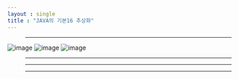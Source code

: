 ```yaml
---
layout : single
title : "JAVA의 기본16 추상화"
---
```

>****

![image](https://user-images.githubusercontent.com/105334682/179670517-27ea9a18-4a23-4e08-bd08-43f3eef1e018.png)
![image](https://user-images.githubusercontent.com/105334682/179670545-32be6c05-0553-4222-973b-7e49d4000cdf.png)
![image](https://user-images.githubusercontent.com/105334682/179670574-8ae5a3a3-c2e0-4e6e-b341-1ade1516bcc1.png)
>****


>****


>****

